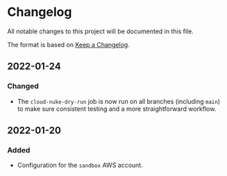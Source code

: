 # Changelog

All notable changes to this project will be documented in this file.

The format is based on [Keep a Changelog](https://keepachangelog.com/en/1.0.0/).

## 2022-01-24

### Changed

- The `cloud-nuke-dry-run` job is now run on all branches (including `main`) to make sure consistent testing and a more
  straightforward workflow.

## 2022-01-20

### Added

- Configuration for the `sandbox` AWS account.
